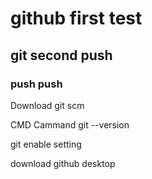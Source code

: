 # github first test

## git second push

### push push

Download git scm

CMD Cammand
git --version

git enable setting

download github desktop

